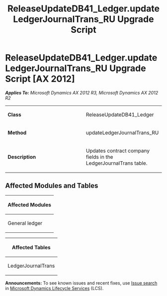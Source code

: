 ﻿---
title: ReleaseUpdateDB41_Ledger.updateLedgerJournalTrans_RU Upgrade Script
TOCTitle: ReleaseUpdateDB41_Ledger.updateLedgerJournalTrans_RU Upgrade Script
ms:assetid: e6af6f58-7606-4a75-c30f-738de55f583f
ms:mtpsurl: https://msdn.microsoft.com/en-us/library/JJ719784(v=AX.60)
ms:contentKeyID: 49711857
ms.date: 05/18/2015
mtps_version: v=AX.60
---

# ReleaseUpdateDB41\_Ledger.updateLedgerJournalTrans\_RU Upgrade Script [AX 2012]


_**Applies To:** Microsoft Dynamics AX 2012 R3, Microsoft Dynamics AX 2012 R2_

<table>
<colgroup>
<col style="width: 50%" />
<col style="width: 50%" />
</colgroup>
<tbody>
<tr class="odd">
<td><p><strong>Class</strong></p></td>
<td><p>ReleaseUpdateDB41_Ledger</p></td>
</tr>
<tr class="even">
<td><p><strong>Method</strong></p></td>
<td><p>updateLedgerJournalTrans_RU</p></td>
</tr>
<tr class="odd">
<td><p><strong>Description</strong></p></td>
<td><p>Updates contract company fields in the LedgerJournalTrans table.</p></td>
</tr>
</tbody>
</table>


## Affected Modules and Tables

<table>
<colgroup>
<col style="width: 100%" />
</colgroup>
<thead>
<tr class="header">
<th><p>Affected Modules</p></th>
</tr>
</thead>
<tbody>
<tr class="odd">
<td><p>General ledger</p></td>
</tr>
</tbody>
</table>


<table>
<colgroup>
<col style="width: 100%" />
</colgroup>
<thead>
<tr class="header">
<th><p>Affected Tables</p></th>
</tr>
</thead>
<tbody>
<tr class="odd">
<td><p>LedgerJournalTrans</p></td>
</tr>
</tbody>
</table>

  
**Announcements:** To see known issues and recent fixes, use [Issue search](http://go.microsoft.com/fwlink/?linkid=389258) in [Microsoft Dynamics Lifecycle Services](http://go.microsoft.com/fwlink/?linkid=306505) (LCS).

